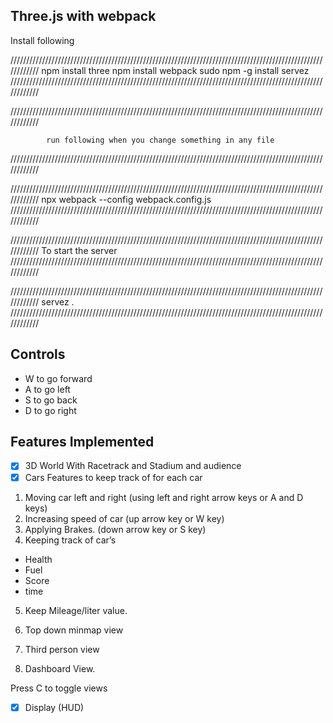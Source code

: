## Three.js with webpack

Install following

////////////////////////////////////////////////////////////////////////////////////////////////////////////
npm install three
npm install webpack
sudo npm -g install servez
////////////////////////////////////////////////////////////////////////////////////////////////////////////


////////////////////////////////////////////////////////////////////////////////////////////////////////////

            run following when you change something in any file
////////////////////////////////////////////////////////////////////////////////////////////////////////////

////////////////////////////////////////////////////////////////////////////////////////////////////////////
                npx webpack --config webpack.config.js
////////////////////////////////////////////////////////////////////////////////////////////////////////////

////////////////////////////////////////////////////////////////////////////////////////////////////////////
                    To start the server
////////////////////////////////////////////////////////////////////////////////////////////////////////////

////////////////////////////////////////////////////////////////////////////////////////////////////////////
                  servez .
////////////////////////////////////////////////////////////////////////////////////////////////////////////


## Controls
- W to go forward
- A to go left
- S to go back
- D to go right

## Features Implemented

- [x] 3D World 
With Racetrack and Stadium and audience 
- [x] Cars
Features to keep track of for each car
1. Moving car left and right (using left and right arrow keys or A and D keys)
2. Increasing speed of car (up arrow key or W key)
3. Applying Brakes. (down arrow key or S
key)
4. Keeping track of car’s
- Health
- Fuel
- Score
- time
5. Keep Mileage/liter value.


1. Top down minmap view
2. Third person view
3. Dashboard View.

Press C to toggle views
- [x] Display (HUD)

